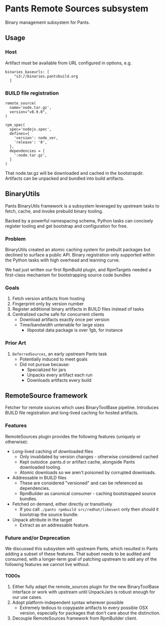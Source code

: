 # Pants Remote Sources subsystem
Binary management subsystem for Pants.

## Usage
### Host
Artifact must be available from URL configured in options, e.g.
```
binaries_baseurls: [
    "s3://binaries.pantsbuild.org
  ]
```

### BUILD file registration
```
remote_source(
  name='node.tar.gz',
  version="v8.9.0",
)

rpm_spec(
  spec='nodejs.spec',
  defines={
    'version': node_ver,
    'release': '0',
  },
  dependencies = [
    ':node.tar.gz',
  ]
)
```
That node.tar.gz will be downloaded and cached in the bootstrapdir. Artifacts can be unpacked and bundled into build artifacts.

## BinaryUtils
Pants BinaryUtils framework is a subsystem leveraged by upstream tasks to fetch, cache, and invoke prebuild binary tooling.

Backed by a powerful namespacing schema, Python tasks can concisely register tooling and get bootstrap and configuration for free.

### Problem
BinaryUtils created an atomic caching system for prebuilt packages but declined to surface a public API. Binary registration only supported within the Python tasks with high overhead and learning curve.

We had just written our first RpmBuild plugin, and RpmTargets needed a first-class mechanism for bootstrapping source code bundles

### Goals
1. Fetch version artifacts from hosting
1. Fingerprint only by version number
1. Register additional binary artifacts in BUILD files instead of tasks
1. Centralized cache safe for concurrent clients
    * Download artifacts exactly once per version
    * Time/bandwidth untenable for large sizes
        - libpostal data package is over 1gb, for instance

### Prior Art
1. `DeferredSources`, an early upstream Pants task
    * Potentially induced to meet goals
    * Did not pursue because:
        - Specialized for jars
        - Unpacks every artifact each run
        - Downloads artifacts every build

## RemoteSource framework
Fetcher for remote sources which uses BinaryToolBase pipeline. Introduces BUILD file registration and long-lived caching for hosted artifacts.

### Features
RemoteSources plugin provides the following features (uniquely or otherwise):
 * Long-lived caching of downloaded files
    - Only invalidated by version changes - otherwise considered cached
    - Kept outsidce .pants.d or artifact cache, alongside Pants downloaded tooling.
    - Atomic downloads so we aren't poisoned by corrupted downloads.
 * Addressable in BUILD files
    - These are considered "versioned" and can be referenced as dependencies.
    - RpmBuilder as canonical consumer - caching bootstrapped source bundles.
 * Fetched on demand, either directly or transitively
    - If you call `./pants rpmbuild src/redhat/libevent` only then should it bootstrap the source bundle.
 * Unpack attribute in the target
    - Extract as an addressable feature.

### Future and/or Deprecation
We discussed this subsystem with upstream Pants, which resulted in Pants adding a subset of these features. That subset needs to be audited and consumed, with a longer-term goal of patching upstream to add any of the following features we cannot live without.

#### TODOs
1. Either fully adapt the remote_sources plugin for the new BinaryToolBase interface or work with upstream until UnpackJars is robust enough for our use cases.
1. Adopt platform-independent syntax wherever possible
    * Extremely tedious to copypaste artifacts to every possible OSX version, especially for packages that don't care about the distinction.
1. Decouple RemoteSources framework from RpmBuilder client.
